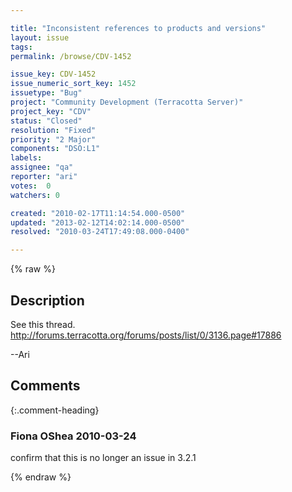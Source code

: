 ```yaml
---

title: "Inconsistent references to products and versions"
layout: issue
tags: 
permalink: /browse/CDV-1452

issue_key: CDV-1452
issue_numeric_sort_key: 1452
issuetype: "Bug"
project: "Community Development (Terracotta Server)"
project_key: "CDV"
status: "Closed"
resolution: "Fixed"
priority: "2 Major"
components: "DSO:L1"
labels: 
assignee: "qa"
reporter: "ari"
votes:  0
watchers: 0

created: "2010-02-17T11:14:54.000-0500"
updated: "2013-02-12T14:02:14.000-0500"
resolved: "2010-03-24T17:49:08.000-0400"

---
```




{% raw %}



## Description

<div markdown="1" class="description">

See this thread.  http://forums.terracotta.org/forums/posts/list/0/3136.page#17886

--Ari

</div>

## Comments


{:.comment-heading}
### **Fiona OShea** <span class="date">2010-03-24</span>

<div markdown="1" class="comment">

confirm that this is no longer an issue in 3.2.1

</div>



{% endraw %}
